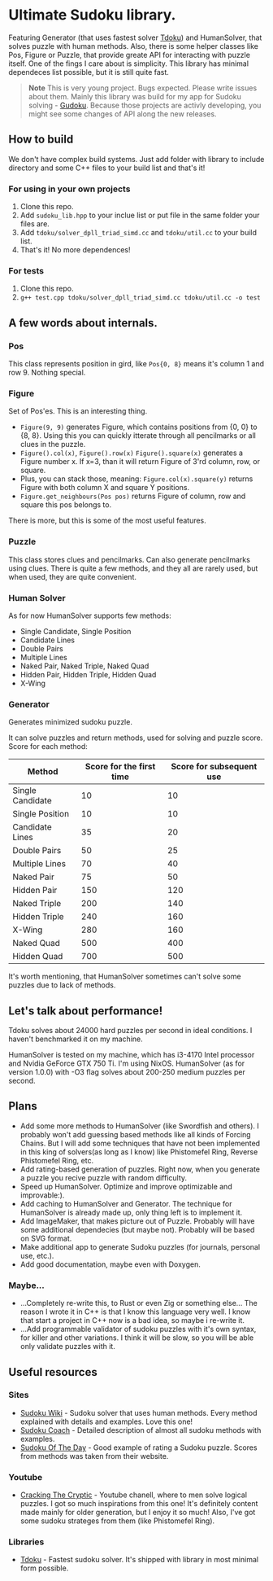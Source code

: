 # Ultimate Sudoku library.
Featuring Generator (that uses fastest solver [Tdoku](https://github.com/t-dillon/tdoku)) and HumanSolver, that solves puzzle with human methods. Also, there is some helper classes like Pos, Figure or Puzzle, that provide greate API for interacting with puzzle itself.
One of the fings I care about is simplicity. This library has minimal dependeces list possible, but it is still quite fast.

> **Note**
> This is very young project. Bugs expected. Please write issues about them.
> Mainly this library was build for my app for Sudoku solving - [Gudoku](https://github.com/dudozermaks/Gudoku).
> Because those projects are activly developing, you might see some changes of API along the new releases.

## How to build
We don't have complex build systems. Just add folder with library to include directory and some C++ files to your build list and that's it!

### For using in your own projects
1. Clone this repo.
2. Add `sudoku_lib.hpp` to your inclue list or put file in the same folder your files are.
3. Add `tdoku/solver_dpll_triad_simd.cc` and `tdoku/util.cc` to your build list.
4. That's it! No more dependences!

### For tests
1. Clone this repo.
2. `g++ test.cpp tdoku/solver_dpll_triad_simd.cc tdoku/util.cc -o test`

## A few words about internals.
### Pos
This class represents position in gird, like `Pos{0, 8}` means it's column 1 and row 9. Nothing special.

### Figure
Set of Pos'es. This is an interesting thing.

+ `Figure(9, 9)` generates Figure, which contains positions from {0, 0} to {8, 8}. Using this you can quickly itterate through all pencilmarks or all clues in the puzzle.
+ `Figure().col(x)`, `Figure().row(x)` `Figure().square(x)` generates a Figure number x. If x=3, than it will return Figure of 3'rd column, row, or square.
+ Plus, you can stack those, meaning: `Figure.col(x).square(y)` returns Figure with both column X and square Y positions.
+ `Figure.get_neighbours(Pos pos)` returns Figure of column, row and square this pos belongs to.

There is more, but this is some of the most useful features.

### Puzzle
This class stores clues and pencilmarks. Can also generate pencilmarks using clues.
There is quite a few methods, and they all are rarely used, but when used, they are quite convenient.

### Human Solver
As for now HumanSolver supports few methods: 
+ Single Candidate, Single Position
+ Candidate Lines
+ Double Pairs
+ Multiple Lines
+ Naked Pair, Naked Triple, Naked Quad
+ Hidden Pair, Hidden Triple, Hidden Quad
+ X-Wing

### Generator
Generates minimized sudoku puzzle.

It can solve puzzles and return methods, used for solving and puzzle score.
Score for each method:

| Method           | Score for the first time | Score for subsequent use |
| ---------------- | ------------------------ | ------------------------ |
| Single Candidate | 10                       | 10                       |
| Single Position  | 10                       | 10                       |
| Candidate Lines  | 35                       | 20                       |
| Double Pairs     | 50                       | 25                       |
| Multiple Lines   | 70                       | 40                       |
| Naked Pair       | 75                       | 50                       |
| Hidden Pair      | 150                      | 120                      |
| Naked Triple     | 200                      | 140                      |
| Hidden Triple    | 240                      | 160                      |
| X-Wing           | 280                      | 160                      |
| Naked Quad       | 500                      | 400                      |
| Hidden Quad      | 700                      | 500                      |

It's worth mentioning, that HumanSolver sometimes can't solve some puzzles due to lack of methods.

## Let's talk about performance!
Tdoku solves about 24000 hard puzzles per second in ideal conditions. I haven't benchmarked it on my machine.

HumanSolver is tested on my machine, which has i3-4170 Intel processor and Nvidia GeForce GTX 750 Ti. I'm using NixOS.
HumanSolver (as for version 1.0.0) with -O3 flag solves about 200-250 medium puzzles per second.

## Plans
+ Add some more methods to HumanSolver (like Swordfish and others). I probably won't add guessing based methods like all kinds of Forcing Chains. But I will add some techniques that have not been implemented in this king of solvers(as long as I know) like Phistomefel Ring, Reverse Phistomefel Ring, etc.
+ Add rating-based generation of puzzles. Right now, when you generate a puzzle you recive puzzle with random difficulty.
+ Speed up HumanSolver. Optimize and improve optimizable and improvable:).
+ Add caching to HumanSolver and Generator. The technique for HumanSolver is already made up, only thing left is to implement it.
+ Add ImageMaker, that makes picture out of Puzzle. Probably will have some additional dependecies (but maybe not). Probably will be based on SVG format.
+ Make additional app to generate Sudoku puzzles (for journals, personal use, etc.).
+ Add good documentation, maybe even with Doxygen.

### Maybe...
+ ...Completely re-write this, to Rust or even Zig or something else... The reason I wrote it in C++ is that I know this language very well. I know that start a project in C++ now is a bad idea, so maybe i re-write it.
+ ...Add programmable validator of sudoku puzzles with it's own syntax, for killer and other variations. I think it will be slow, so you will be able only validate puzzles with it.

## Useful resources
### Sites
- [Sudoku Wiki](https://www.sudokuwiki.org/sudoku.htm) - Sudoku solver that uses human methods. Every method explained with details and examples. Love this one!
- [Sudoku Coach](http://www.taupierbw.be/SudokuCoach) - Detailed description of almost all sudoku methods with examples.
- [Sudoku Of The Day](https://www.sudokuoftheday.com) - Good example of rating a Sudoku puzzle. Scores from methods was taken from their website.
### Youtube
- [Cracking The Cryptic](https://www.youtube.com/@CrackingTheCryptic) - Youtube chanell, where to men solve logical puzzles. I got so much inspirations from this one! It's definitely content made mainly for older generation, but I enjoy it so much! Also, I've got some sudoku strateges from them (like Phistomefel Ring).
### Libraries
- [Tdoku](https://github.com/t-dillon/tdoku) - Fastest sudoku solver. It's shipped with library in most minimal form possible.
